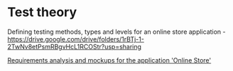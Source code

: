 # Test theory 
Defining testing methods, types and levels for an online store application - https://drive.google.com/drive/folders/1rBTj-1-2TwNv8etPsmRBgvHcL1RCOStr?usp=sharing

[Requirements analysis and mockups for the application 'Online Store'](https://docs.google.com/spreadsheets/d/1jk7Q5qhUeKZeqXpnTCl4QG4paNvT5q31CnUYD9H2uEI/edit?usp=drive_link)

